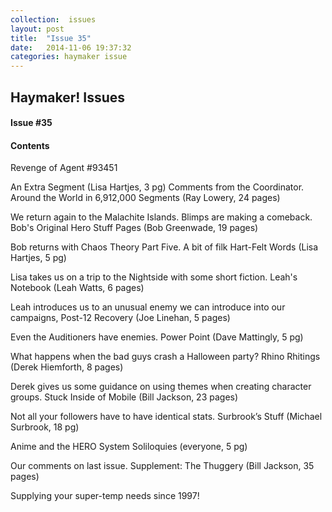 ```yaml
---
collection:  issues
layout: post
title:  "Issue 35"
date:   2014-11-06 19:37:32
categories: haymaker issue
---
```


<h2>Haymaker! Issues</h2>

<h4>Issue #35</h4>

<h4>Contents</h4>

Revenge of Agent #93451

An Extra Segment (Lisa Hartjes, 3 pg)
Comments from the Coordinator.
Around the World in 6,912,000 Segments (Ray Lowery, 24 pages)

We return again to the Malachite Islands.
Blimps are making a comeback.
Bob's Original Hero Stuff Pages (Bob Greenwade, 19 pages)

Bob returns with Chaos Theory Part Five.
A bit of filk
Hart-Felt Words (Lisa Hartjes, 5 pg)

Lisa takes us on a trip to the Nightside with some short fiction.
Leah's Notebook (Leah Watts, 6 pages)

Leah introduces us to an unusual enemy we can introduce into our campaigns,
Post-12 Recovery (Joe Linehan, 5 pages)

Even the Auditioners have enemies.
Power Point (Dave Mattingly, 5 pg)

What happens when the bad guys crash a Halloween party?
Rhino Rhitings (Derek Hiemforth, 8 pages)

Derek gives us some guidance on using themes when creating character groups.
Stuck Inside of Mobile (Bill Jackson, 23 pages)

Not all your followers have to have identical stats.
Surbrook’s Stuff (Michael Surbrook, 18 pg)

Anime and the HERO System
Soliloquies (everyone, 5 pg)

Our comments on last issue.
Supplement: The Thuggery (Bill Jackson, 35 pages)

Supplying your super-temp needs since 1997!